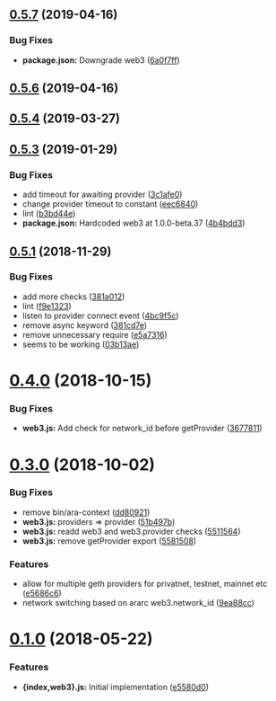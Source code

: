 ## [0.5.7](https://github.com/arablocks/ara-context/compare/0.5.6...0.5.7) (2019-04-16)


### Bug Fixes

* **package.json:** Downgrade web3 ([6a0f7ff](https://github.com/arablocks/ara-context/commit/6a0f7ff))



## [0.5.6](https://github.com/arablocks/ara-context/compare/0.5.4...0.5.6) (2019-04-16)



## [0.5.4](https://github.com/arablocks/ara-context/compare/0.5.3...0.5.4) (2019-03-27)



## [0.5.3](https://github.com/arablocks/ara-context/compare/0.5.1...0.5.3) (2019-01-29)


### Bug Fixes

* add timeout for awaiting provider ([3c1afe0](https://github.com/arablocks/ara-context/commit/3c1afe0))
* change provider timeout to constant ([eec6840](https://github.com/arablocks/ara-context/commit/eec6840))
* lint ([b3bd44e](https://github.com/arablocks/ara-context/commit/b3bd44e))
* **package.json:** Hardcoded web3 at 1.0.0-beta.37 ([4b4bdd3](https://github.com/arablocks/ara-context/commit/4b4bdd3))



## [0.5.1](https://github.com/arablocks/ara-context/compare/0.4.0...0.5.1) (2018-11-29)


### Bug Fixes

* add more checks ([381a012](https://github.com/arablocks/ara-context/commit/381a012))
* lint ([f9e1323](https://github.com/arablocks/ara-context/commit/f9e1323))
* listen to provider connect event ([4bc9f5c](https://github.com/arablocks/ara-context/commit/4bc9f5c))
* remove async keyword ([381cd7e](https://github.com/arablocks/ara-context/commit/381cd7e))
* remove unnecessary require ([e5a7316](https://github.com/arablocks/ara-context/commit/e5a7316))
* seems to be working ([03b13ae](https://github.com/arablocks/ara-context/commit/03b13ae))



# [0.4.0](https://github.com/arablocks/ara-context/compare/0.3.0...0.4.0) (2018-10-15)


### Bug Fixes

* **web3.js:** Add check for network_id before getProvider ([3677811](https://github.com/arablocks/ara-context/commit/3677811))



# [0.3.0](https://github.com/arablocks/ara-context/compare/0.1.0...0.3.0) (2018-10-02)


### Bug Fixes

* remove bin/ara-context ([dd80921](https://github.com/arablocks/ara-context/commit/dd80921))
* **web3.js:** providers => provider ([51b497b](https://github.com/arablocks/ara-context/commit/51b497b))
* **web3.js:** readd web3 and web3.provider checks ([5511564](https://github.com/arablocks/ara-context/commit/5511564))
* **web3.js:** remove getProvider export ([5581508](https://github.com/arablocks/ara-context/commit/5581508))


### Features

* allow for multiple geth providers for privatnet, testnet, mainnet etc ([e5686c6](https://github.com/arablocks/ara-context/commit/e5686c6))
* network switching based on ararc web3.network_id ([9ea88cc](https://github.com/arablocks/ara-context/commit/9ea88cc))



# [0.1.0](https://github.com/arablocks/ara-context/compare/e5580d0...0.1.0) (2018-05-22)


### Features

* **{index,web3}.js:** Initial implementation ([e5580d0](https://github.com/arablocks/ara-context/commit/e5580d0))



